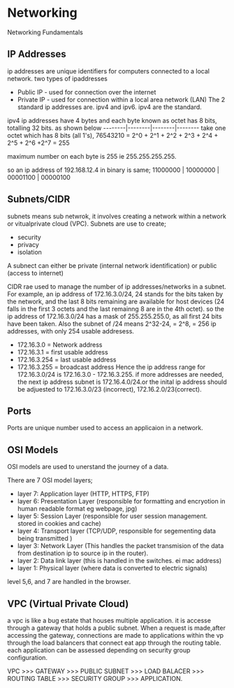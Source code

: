 # Networking
Networking Fundamentals

## IP Addresses

ip addresses are unique identifiers for computers connected to a local network. two types of ipaddresses
- Public IP - used for connection over the internet
- Private IP - used for connection within a local area network (LAN)
The 2 standard ip addresses are. ipv4 and ipv6. ipv4 are the standard.

ipv4 ip addresses have 4 bytes and each byte known as octet has 8 bits, totalling 32 bits. as shown below
--------|--------|--------|--------
take one octet which has 8 bits (all 1's), 76543210 = 2^0 + 2^1 + 2^2 + 2^3 + 2^4 + 2^5 + 2^6 +2^7 = 255

maximum number on each byte is 255 ie 255.255.255.255.

so an ip address of 192.168.12.4 in binary is same; 11000000 | 10000000 | 00001100 | 00000100

## Subnets/CIDR

subnets means sub netwrok, it involves creating a network within a network or vitualprivate cloud (VPC). Subnets are use to create;
- security
- privacy
- isolation

A subnect can either be private (internal network identification) or public (access to internet)

CIDR rae used to manage the number of ip addresses/networks in a subnet. 
For example, an ip address of 172.16.3.0/24, 24 stands for the bits taken by the network, and the last 8 bits remaining are available for host devices (24 falls in the first 3 octets and the last remainng 8 are in the 4th octet). so the ip address of 172.16.3.0/24 has a mask of 255.255.255.0, as all first 24 bits have been taken. Also the subnet of /24 means 2^32-24, = 2^8, = 256 ip addresses, with only 254 usable addresess.
- 172.16.3.0 = Network address
- 172.16.3.1 = first usable address
- 172.16.3.254 = last usable address
- 172.16.3.255 = broadcast address 
Hence the ip address range for 172.16.3.0/24 is 172.16.3.0 - 172.16.3.255. if more addresses are needed, the next ip address subnet is 172.16.4.0/24.or the inital ip address should be adjuested to 172.16.3.0/23 (incorrect), 172.16.2.0/23(correct).

## Ports

Ports are unique number used to access an applicaion in a network.

## OSI Models

OSI models are used to unerstand the journey of a data.   

There are 7 OSI model layers;
- layer 7: Application layer (HTTP, HTTPS, FTP)
- layer 6: Presentation Layer (responsible for formatting and encryotion in human readable format eg webpage, jpg)
- layer 5: Session Layer (responsible for user session management. stored in cookies and cache)
- layer 4: Transport layer (TCP/UDP, responsible for segementing data being transmitted )
- layer 3: Network Layer (This handles the packet transmision of the data from destination ip to source ip in the router). 
- layer 2: Data link layer (this is handled in the switches. ei mac address)
- layer 1: Physical layer (where data is converted to electric signals)

level 5,6, and 7 are handled in the browser.

## VPC (Virtual Private Cloud)

a vpc is like a bug estate that houses multiple application. it is accesse through a gateway that holds a public subnet. When a request is made,after accessing the gateway, connections are made to applications within the vp through the load balancers that connect eat app through the routing table. each application can be assessed depending on security group configuration.

VPC >>> GATEWAY >>> PUBLIC SUBNET >>> LOAD BALACER >>> ROUTING TABLE >>> SECURITY GROUP >>> APPLICATION.

 
